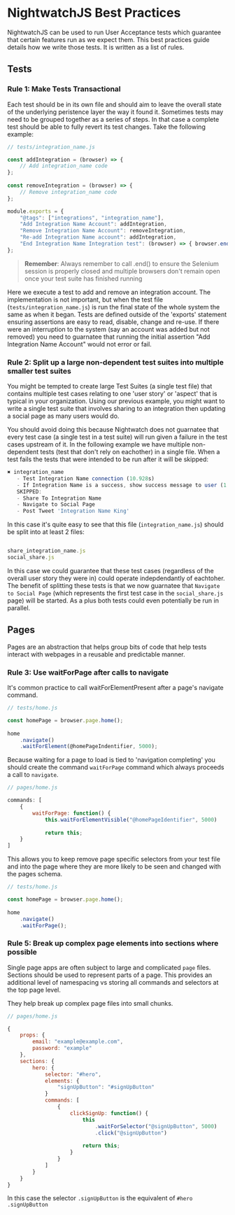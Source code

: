 # NightwatchJS Best Practices

NightwatchJS can be used to run User Acceptance tests which guarantee that certain features run as we expect them. This best practices guide details how we write those tests. It is written as a list of rules.

## Tests

### Rule 1: Make Tests Transactional

Each test should be in its own file and should aim to leave the overall state of the underlying peristence layer the way it found it. Sometimes tests may need to be grouped together as a series of steps. In that case a complete test should be able to fully revert its test changes. Take the following example:

```javascript
// tests/integration_name.js

const addIntegration = (browser) => {
    // Add integration_name code
};
 
const removeIntegration = (browser) => {
    // Remove integration_name code
};

module.exports = {
    "@tags": ["integrations", "integration_name"],
    "Add Integration Name Account": addIntegration,
    "Remove Integration Name Account": removeIntegration,
    "Re-add Integration Name account": addIntegration,
    "End Integration Name Integration test": (browser) => { browser.end(); }
};
``` 

> **Remember**: Always remember to call .end() to ensure the Selenium session is properly closed and multiple browsers don't remain open once your test suite has finished running

Here we execute a test to add and remove an integration account. The implementation is not important, but when the test file (`tests/integration_name.js`) is run the final state of the whole system the same as when it began. Tests are defined outside of the 'exports' statement ensuring assertions are easy to read, disable, change and re-use. If there were an interruption to the system (say an account was added but not removed) you need to guarnatee that running the initial assertion "Add Integration Name Account" would not error or fail.

### Rule 2: Split up a large non-dependent test suites into multiple smaller test suites

You might be tempted to create large Test Suites (a single test file) that contains multiple test cases relating to one 'user story' or 'aspect' that is typical in your organization. Using our previous example, you might want to write a single test suite that involves sharing to an integration then updating a social page as many users would do. 

You should avoid doing this because Nightwatch does not guarnatee that every test case (a single test in a test suite) will run given a failure in the test cases upstream of it. In the following example we have multiple non-dependent tests (test that don't rely on eachother) in a single file. When a test fails the tests that were intended to be run after it will be skipped:

```javascript
✖ integration_name
   - Test Integration Name connection (10.928s)
   - If Integration Name is a success, show success message to user (1.312s)
   SKIPPED:
   - Share To Integration Name
   - Navigate to Social Page
   - Post Tweet 'Integration Name King'   
```

In this case it's quite easy to see that this file (`integration_name.js`) should be split into at least 2 files:

```javascript

share_integration_name.js
social_share.js

```

In this case we could guarantee that these test cases (regardless of the overall user story they were in) could operate indepdendantly of eachtoher. The benefit of splitting these tests is that we now  guarnatee that `Navigate to Social Page` (which represents the first test case in the `social_share.js` page) will be started. As a plus both tests could even potentially be run in parallel.

## Pages 

Pages are an abstraction that helps group bits of code that help tests interact with webpages in a reusable and predictable manner.

### Rule 3: Use waitForPage after calls to navigate

It's common practice to call waitForElementPresent after a page's navigate command. 

```javascript
// tests/home.js

const homePage = browser.page.home();
 
home
    .navigate()
    .waitForElement(@homePageIndentifier, 5000);

```

Because waiting for a page to load is tied to 'navigation completing' you should create the command `waitForPage` command which always proceeds a call to `navigate`.

```javascript
// pages/home.js

commands: [
    {
        waitForPage: function() {
            this.waitForElementVisible("@homePageIdentifier", 5000)
  
            return this;
    }
]
```

This allows you to keep remove page specific selectors from your test file and into the page where they are more likely to be seen and changed with the pages schema.

```javascript
// tests/home.js

const homePage = browser.page.home();
 
home
    .navigate()
    .waitForPage();

```

### Rule 5: Break up complex page elements into sections where possible

Single page apps are often subject to large and complicated `page` files. Sections should be used to represent parts of a page. This provides an additional level of namespacing vs storing all commands and selectors at the top page level. 

They help break up complex page files into small chunks. 

```javascript
// pages/home.js

{
    props: {
        email: "example@example.com",
        password: "example"
    },
    sections: {
        hero: {
            selector: "#hero",
            elements: {
                "signUpButton": "#signUpButton"
            }
            commands: [
                {
                    clickSignUp: function() {
                        this
                            .waitForSelector("@signUpButton", 5000)
                            .click("@signUpButton")
 
                        return this;
                    }
                }
            ]
        }
    }
}
```

In this case the selector `.signUpButton` is the equivalent of `#hero .signUpButton`


